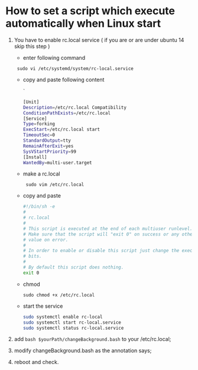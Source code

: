 # How to set a script which execute automatically when Linux start

1. You have to enable rc.local service ( if you are or are under ubuntu 14 skip this step )

   - enter following command

   ` sudo vi /etc/systemd/system/rc-local.service`

   - copy and paste following content

     `

     ```bash
     [Unit]
     Description=/etc/rc.local Compatibility
     ConditionPathExists=/etc/rc.local
     [Service]
     Type=forking
     ExecStart=/etc/rc.local start
     TimeoutSec=0
     StandardOutput=tty
     RemainAfterExit=yes
     SysVStartPriority=99
     [Install]
     WantedBy=multi-user.target
     ```

   - make a rc.local

     ` sudo vim /etc/rc.local`

   - copy and paste

     ```bash
     #!/bin/sh -e
     #
     # rc.local
     #
     # This script is executed at the end of each multiuser runlevel.
     # Make sure that the script will "exit 0" on success or any other
     # value on error.
     #
     # In order to enable or disable this script just change the execution
     # bits.
     #
     # By default this script does nothing.
     exit 0
     ```

   - chmod

     `sudo chmod +x /etc/rc.local`

   - start the service

     ```bash
     sudo systemctl enable rc-local
     sudo systemctl start rc-local.service
     sudo systemctl status rc-local.service
     ```

2.  add `bash $yourPath/changeBackground.bash` to your /etc/rc.local;

3.  modify changeBackground.bash as the annotation says;

4. reboot and check.